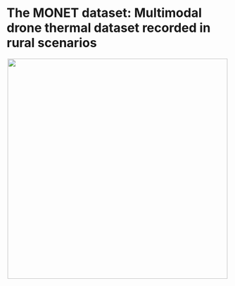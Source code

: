 # The MONET dataset: Multimodal drone thermal dataset recorded in rural scenarios

<p align="center"><img src="assets/teaser.jpg" width="500"></p>
